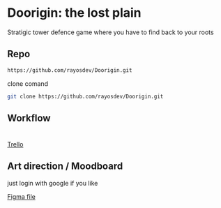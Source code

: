 # Doorigin: the lost plain

Stratigic tower defence game where you have to find back to your roots   



## Repo

```bash
https://github.com/rayosdev/Doorigin.git
```

clone comand

```bash
git clone https://github.com/rayosdev/Doorigin.git
```




## Workflow

# 

[Trello](https://trello.com/invite/b/Z2K9tl1M/ATTI61be1dc19e4e839f99808f1945f02a27699FEFF7/welcome-board)





## Art direction / Moodboard

just login with google if you like

[Figma file](https://www.figma.com/file/kVHKFhvhC6hrT5CcxA7CmY/Doorigin?node-id=0%3A1&t=r5ypPLjhAI9Pwmh9-1)


